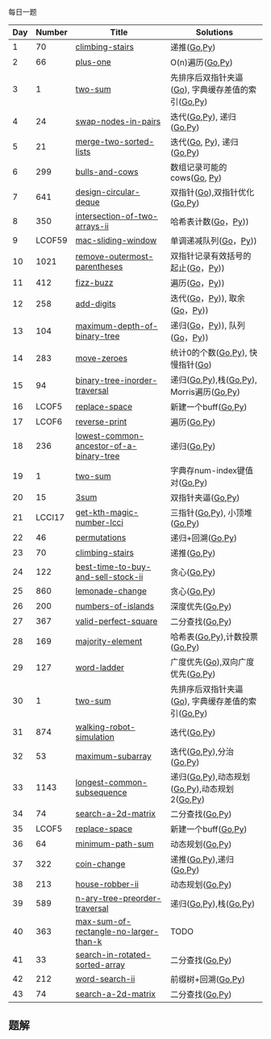 每日一题


|Day|Number|Title|Solutions|
|---|---|---|------|
|1|70|[climbing-stairs](https://leetcode-cn.com/problems/climbing-stairs) | 递推([Go](../Week_01/70/climbing_stairs.go),[Py](../Week_01/70/climbing_stairs.py))|
|2|66|[plus-one](https://leetcode-cn.com/problems/plus-one) | O(n)遍历([Go](66/plus_one.go),[Py](66/plus_one.py))|
|3|1|[two-sum](https://leetcode-cn.com/problems/two-sum) | 先排序后双指针夹逼([Go](../Week_01/1/two_sum.go)), 字典缓存差值的索引([Go](../Week_01/1/two_sum_2.go),[Py](../Week_01/1/two_sum.py))|
|4|24|[swap-nodes-in-pairs](https://leetcode-cn.com/problems/swap-nodes-in-pairs)| 迭代([Go](../Week_01/24/swap_nodes_in_pairs2.go),[Py](../Week_01/24/swap_nodes_in_pairs2.py)), 递归([Go](../Week_01/24/swap_nodes_in_pairs.go),[Py](../Week_01/24/swap_nodes_in_pairs.py))|
|5|21|[merge-two-sorted-lists](https://leetcode-cn.com/problems/merge-two-sorted-lists) | 迭代([Go](../Week_01/21/merge_two_sorted_lists.go), [Py](../Week_01/21/merge_two_sorted_lists.py)), 递归([Go](../Week_01/21/merge_two_sorted_lists2.go),[Py](../Week_01/21/merge_two_sorted_lists2.py))|
|6|299|[bulls-and-cows](https://leetcode-cn.com/problems/bulls-and-cows) | 数组记录可能的cows([Go](299/bulls_and_cows.go), [Py](299/bulls_and_cows.go))|
|7|641|[design-circular-deque](https://leetcode-cn.com/problems/design-circular-deque) | 双指针([Go](../Week_01/641/design_circular_deque.go)),双指针优化([Go](../Week_01/641/design_circular_deque2.go),[Py](../Week_01/641/design_circular_deque2.py))|
|8|350|[intersection-of-two-arrays-ii](https://leetcode-cn.com/problems/intersection-of-two-arrays-ii) | 哈希表计数([Go](350/intersection_of_two_arrays_ii.go)，[Py](350/intersection_of_two_arrays_ii.py)))|
|9|LCOF59|[mac-sliding-window](https://leetcode-cn.com/problems/hua-dong-chuang-kou-de-zui-da-zhi-lcof/) | 单调递减队列([Go](LCOF59/max_sliding_window.go)，[Py](LCOF59/max_sliding_window.go)))|
|10|1021|[remove-outermost-parentheses](https://leetcode-cn.com/problems/remove-outermost-parentheses) | 双指针记录有效括号的起止([Go](1021/remove_outermost_parentheses.go)，[Py](1021/remove_outermost_parentheses.py)))|
|11|412|[fizz-buzz](https://leetcode-cn.com/problems/fizz-buzz) | 遍历([Go](412/fizz_buzz.go)，[Py](412/fizz_buzz.py)))|
|12|258|[add-digits](https://leetcode-cn.com/problems/add-digits) | 迭代([Go](258/add_digits.go)，[Py](258/add_digits.py))), 取余([Go](258/add_digits2.go)，[Py](258/add_digits2.py)))|
|13|104|[maximum-depth-of-binary-tree](https://leetcode-cn.com/problems/maximum-depth-of-binary-tree) | 递归([Go](104/maximum_depth_of_binary_tree2.go)，[Py](104/maximum_depth_of_binary_tree2.py))), 队列([Go](104/maximum_depth_of_binary_tree3.go)，[Py](104/maximum_depth_of_binary_tree3.go)))|
|14|283|[move-zeroes](https://leetcode-cn.com/problems/move-zeroes) |  统计0的个数([Go](../Week_01/283/move_zeros.go),[Py](../Week_01/283/move_zeros.py)), 快慢指针([Go](../Week_01/283/move_zeros.go))|
|15|94|[binary-tree-inorder-traversal](https://leetcode-cn.com/problems/binary-tree-inorder-traversal) | 递归([Go](../Week_02/94/binary_tree_inorder_traversal.go),[Py](../Week_02/94/binary_tree_inorder_traversal.py)),栈([Go](../Week_02/94/binary_tree_inorder_traversal2.go),[Py](../Week_02/94/binary_tree_inorder_traversal2.py)), Morris遍历([Go](../Week_02/94/binary_tree_inorder_traversal3.go),[Py](../Week_02/94/binary_tree_inorder_traversal3.py))|
|16|LCOF5|[replace-space](https://leetcode-cn.com/problems/ti-huan-kong-ge-lcof) | 新建一个buff([Go](LCOF5/replace_space.go),[Py](LCOF5/replace_space.go))|
|17|LCOF6|[reverse-print](https://leetcode-cn.com/problems/cong-wei-dao-tou-da-yin-lian-biao-lcof) | 遍历([Go](LCOF6/reverse_link_node.go),[Py](LCOF6/reverse_link_node.py))|
|18|236|[lowest-common-ancestor-of-a-binary-tree](https://leetcode-cn.com/problems/lowest-common-ancestor-of-a-binary-tree) | 递归([Go](../Week_03/236/lowest_common_ancestor_of_a-binary_tree.go),[Py](LCOF6/reverse_link_node.py))|
|19|1|[two-sum](https://leetcode-cn.com/problems/two-sum) | 字典存num-index键值对([Go](1/two_sum.go),[Py](1/two_sum.py))|
|20|15|[3sum](https://leetcode-cn.com/problems/3sum) | 双指针夹逼([Go](15/3sum.go),[Py](15/3sum.py))|
|21|LCCI17|[get-kth-magic-number-lcci](https://leetcode-cn.com/problems/get-kth-magic-number-lcci) | 三指针([Go](LCCI17/get_kth_magic_number.go),[Py](LCCI17/get_kth_magic_number.py)), 小顶堆([Go](LCCI17/get_kth_magic_number2.go),[Py](LCCI17/get_kth_magic_number2.py))|
|22|46|[permutations](https://leetcode-cn.com/problems/permutations) | 递归+回溯([Go](../Week_03/46/permutations.go),[Py](../Week_03/46/permutations.py))|
|23|70|[climbing-stairs](https://leetcode-cn.com/problems/climbing-stairs) | 递推([Go](../Week_01/70/climbing_stairs.go),[Py](../Week_01/70/climbing_stairs.py))|
|24|122|[best-time-to-buy-and-sell-stock-ii](https://leetcode-cn.com/problems/best-time-to-buy-and-sell-stock-ii) | 贪心([Go](../Week_04/122/best_time_to_buy_and_sell_stock_ii.go),[Py](../Week_04/122/best_time_to_buy_and_sell_stock_ii.py))|
|25|860|[lemonade-change](https://leetcode-cn.com/problems/lemonade-change) | 贪心([Go](../Week_04/860/lemonade_change.go),[Py](../Week_04/860/lemonade_change.py))|
|26|200|[numbers-of-islands](https://leetcode-cn.com/problems/numbers-of-islands) | 深度优先([Go](../Week_04/200/number_of_islands.go),[Py](../Week_04/200/number_of_islands.py))|
|27|367|[valid-perfect-square](https://leetcode-cn.com/problems/valid-perfect-square) | 二分查找([Go](../Week_04/367/valid_perfect_square.go),[Py](../Week_04/367/valid_perfect_square.go))|
|28|169|[majority-element](https://leetcode-cn.com/problems/majority-element) | 哈希表([Go](../Week_03/169/majority_element.go),[Py](../Week_03/169/majority_element.py)),计数投票([Go](../Week_03/169/majority_element2.go),[Py](../Week_03/169/majority_element2.py))|
|29|127|[word-ladder](https://leetcode-cn.com/problems/word-ladder) | 广度优先([Go](../Week_04/127/word_ladder.go)),双向广度优先([Go](../Week_04/127/word_ladder2.go),[Py](../Week_04/127/word_ladder2.py))|
|30|1|[two-sum](https://leetcode-cn.com/problems/two-sum) | 先排序后双指针夹逼([Go](../Week_01/1/two_sum.go)), 字典缓存差值的索引([Go](../Week_01/1/two_sum_2.go),[Py](../Week_01/1/two_sum.py))|
|31|874|[walking-robot-simulation](https://leetcode-cn.com/problems/walking-robot-simulation) | 迭代([Go](../Week_04/874/walking_robot_simulation.go),[Py](../Week_04/874/walking_robot_simulation.py))|
|32|53|[maximum-subarray](https://leetcode-cn.com/problems/maximum-subarray) | 迭代([Go](53/maximum_subarray.go),[Py](53/maximum_subarray.py)),分治([Go](53/maximum_subarray2.go),[Py](53/maximum_subarray2.py))|
|33|1143|[longest-common-subsequence](https://leetcode-cn.com/problems/longest-common-subsequence) | 递归([Go](../Week_06/1143/longest_common_subsequence.go),[Py](../Week_06/1143/longest_common_subsequence.py)),动态规划([Go](../Week_06/1143/longest_common_subsequence2.go),[Py](../Week_06/1143/longest_common_subsequence2.py)),动态规划2([Go](../Week_06/1143/longest_common_subsequence3.go),[Py](../Week_06/1143/longest_common_subsequence3.py))|
|34|74|[search-a-2d-matrix](https://leetcode-cn.com/problems/search-a-2d-matrix) | 二分查找([Go](../Week_04/74/search_a_2d_matrix.go),[Py](../Week_04/74/search_a_2d_matrix.py))|
|35|LCOF5|[replace-space](https://leetcode-cn.com/problems/ti-huan-kong-ge-lcof) | 新建一个buff([Go](LCOF5/replace_space.go),[Py](LCOF5/replace_space.go))|
|36|64|[minimum-path-sum](https://leetcode-cn.com/problems/minimum-path-sum) | 动态规划([Go](64/minimum_path_sum.go),[Py](64/minimum_path_sum.py))|
|37|322|[coin-change](https://leetcode-cn.com/problems/coin-change) | 递推([Go](../Week_04/322/coin_change.go),[Py](../Week_04/322/coin_change.py)),递归([Go](../Week_04/322/coin_change2.go),[Py](../Week_04/322/coin_change2.py))|
|38|213|[house-robber-ii](https://leetcode-cn.com/problems/house-robber-ii) | 动态规划([Go](../Week_06/213/house_robber_ii.go),[Py](../Week_06/213/house_robber_ii.go))|
|39|589|[n-ary-tree-preorder-traversal](https://leetcode-cn.com/problems/n-ary-tree-preorder-traversal) | 递归([Go](../Week_02/589/n_ary_tree_preorder_traversal.go),[Py](../Week_02/589/n_ary_tree_preorder_traversal.go)),栈([Go](../Week_02/589/n_ary_tree_preorder_traversal2.go),[Py](../Week_02/589/n_ary_tree_preorder_traversal2.go))|
|40|363|[max-sum-of-rectangle-no-larger-than-k](https://leetcode-cn.com/problems/max-sum-of-rectangle-no-larger-than-k) | TODO|
|41|33|[search-in-rotated-sorted-array](https://leetcode-cn.com/problems/search-in-rotated-sorted-array) | 二分查找([Go](../Week_04/33/search_in_rotated_sorted_array.go),[Py](../Week_04/33/search_in_rotated_sorted_array.py))|
|42|212|[word-search-ii](https://leetcode-cn.com/problems/word-search-ii) | 前缀树+回溯([Go](212/word_search_ii.go),[Py](212/word_search_ii.py))|
|43|74|[search-a-2d-matrix](https://leetcode-cn.com/problems/search-a-2d-matrix) | 二分查找([Go](../Week_04/74/search_a_2d_matrix.go),[Py](../Week_04/74/search_a_2d_matrix.py))|

## 题解

### 
